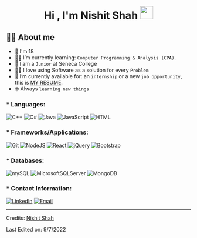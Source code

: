 <h1 align="center">Hi , I'm Nishit Shah <img src="https://media.giphy.com/media/hvRJCLFzcasrR4ia7z/giphy.gif" width="35"></h1>

## :sassy_man:  About me
- :boy: I'm 18
- :student: I’m currently learning: `Computer Programming & Analysis (CPA)`.
- :school: I am a `Junior` at Seneca College
- :technologist: I love using Software as a solution for every `Problem`
- :thinking: I’m currently available for: an `internship` or a new `job opportunity`, this is [MY RESUME](https://drive.google.com/file/d/1PQv_-hzfcAzT0cO-L8_0yHc2Gjna0h2N/view?usp=sharing).
- :nerd_face: Always `learning new things`

### * Languages:

![C++](https://img.shields.io/badge/c++-%2300599C.svg?style=for-the-badge&logo=c%2B%2B&logoColor=white)
![C#](https://img.shields.io/badge/c%23-%23239120.svg?style=for-the-badge&logo=c-sharp&logoColor=white)
![Java](https://img.shields.io/badge/java-%23ED8B00.svg?style=for-the-badge&logo=java&logoColor=white)
![JavaScript](https://img.shields.io/badge/javascript-%23323330.svg?style=for-the-badge&logo=javascript&logoColor=%23F7DF1E)
![HTML](https://img.shields.io/badge/html-%23ED8B00.svg?style=for-the-badge&logo=html&logoColor=white)

### * Frameworks/Applications:

![Git](https://img.shields.io/badge/git-%23F05033.svg?style=for-the-badge&logo=git&logoColor=white)
![NodeJS](https://img.shields.io/badge/node.js-6DA55F?style=for-the-badge&logo=node.js&logoColor=white)
![React](https://img.shields.io/badge/react-%2320232a.svg?style=for-the-badge&logo=react&logoColor=%2361DAFB)
![jQuery](https://img.shields.io/badge/jquery-%230769AD.svg?style=for-the-badge&logo=jquery&logoColor=white)
![Bootstrap](https://img.shields.io/badge/bootstrap-%23563D7C.svg?style=for-the-badge&logo=bootstrap&logoColor=white)

### * Databases:
![mySQL](https://img.shields.io/badge/mySQL-%234ea94b.svg?style=for-the-badge&logo=mySQL&logoColor=white)
![MicrosoftSQLServer](https://img.shields.io/badge/Microsoft%20SQL%20Sever-CC2927?style=for-the-badge&logo=microsoft%20sql%20server&logoColor=white)
![MongoDB](https://img.shields.io/badge/MongoDB-%234ea94b.svg?style=for-the-badge&logo=mongodb&logoColor=white)

### * Contact Information:

[![LinkedIn](https://img.shields.io/badge/linkedin-%230077B5.svg?style=for-the-badge&logo=linkedin&logoColor=white)](https://www.linkedin.com/in/nishit-shah-043518229/)
[![Email](https://img.shields.io/badge/Gmail-D14836?style=for-the-badge&logo=gmail&logoColor=white)](mailto:ngshah3@myseneca.ca)

-----
Credits: [Nishit Shah](https://github.com/NishitShah18)

Last Edited on: 9/7/2022
